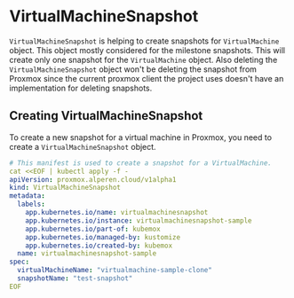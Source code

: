 # VirtualMachineSnapshot

`VirtualMachineSnapshot` is helping to create snapshots for `VirtualMachine` object. This object mostly considered for the milestone snapshots. This will create only one snapshot for the `VirtualMachine` object. Also deleting the `VirtualMachineSnapshot` object won't be deleting the snapshot from Proxmox since the current proxmox client the project uses doesn't have an implementation for deleting snapshots.

## Creating VirtualMachineSnapshot

To create a new snapshot for a virtual machine in Proxmox, you need to create a `VirtualMachineSnapshot` object. 

```yaml
# This manifest is used to create a snapshot for a VirtualMachine.
cat <<EOF | kubectl apply -f -
apiVersion: proxmox.alperen.cloud/v1alpha1
kind: VirtualMachineSnapshot
metadata:
  labels:
    app.kubernetes.io/name: virtualmachinesnapshot
    app.kubernetes.io/instance: virtualmachinesnapshot-sample
    app.kubernetes.io/part-of: kubemox
    app.kubernetes.io/managed-by: kustomize
    app.kubernetes.io/created-by: kubemox
  name: virtualmachinesnapshot-sample
spec:
  virtualMachineName: "virtualmachine-sample-clone"
  snapshotName: "test-snapshot"
EOF
```
